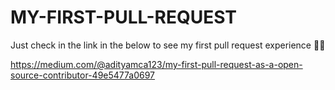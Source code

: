# MY-FIRST-PULL-REQUEST



Just check in the link in the below to see my first pull request experience 📜📃


https://medium.com/@adityamca123/my-first-pull-request-as-a-open-source-contributor-49e5477a0697
